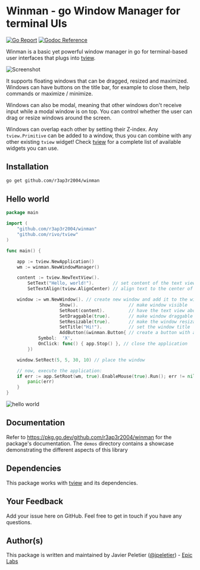 # Winman - go Window Manager for terminal UIs
[![Go Report](https://goreportcard.com/badge/github.com/r3ap3r2004/winman)](https://goreportcard.com/report/github.com/r3ap3r2004/winman)
[![Godoc Reference](https://godoc.org/github.com/r3ap3r2004/winman?status.svg)](https://pkg.go.dev/github.com/r3ap3r2004/winman)

Winman is a basic yet powerful window manager in go for terminal-based user interfaces that plugs into [tview](github.com/rivo/tview).

![Screenshot](demos/showcase/showcase.gif)


It supports floating windows that can be dragged, resized and maximized. Windows can have buttons on the title bar, for example to close them, help commands or maximize / minimize.

Windows can also be modal, meaning that other windows don't receive input while
a modal window is on top. You can control whether the user can drag or resize windows around the screen.

Windows can overlap each other by setting their Z-index. Any `tview.Primitive` can be added to a window, thus you can combine with any other existing `tview` widget! Check [tview](github.com/rivo/tview) for a complete list of available widgets you can use.

## Installation

```bash
go get github.com/r3ap3r2004/winman
```

## Hello world

```go
package main

import (
	"github.com/r3ap3r2004/winman"
	"github.com/rivo/tview"
)

func main() {

	app := tview.NewApplication()
	wm := winman.NewWindowManager()

	content := tview.NewTextView().
		SetText("Hello, world!").       // set content of the text view
		SetTextAlign(tview.AlignCenter) // align text to the center of the text view

	window := wm.NewWindow(). // create new window and add it to the window manager
					Show().                   // make window visible
					SetRoot(content).         // have the text view above be the content of the window
					SetDraggable(true).       // make window draggable around the screen
					SetResizable(true).       // make the window resizable
					SetTitle("Hi!").          // set the window title
					AddButton(&winman.Button{ // create a button with an X to close the application
			Symbol:  'X',
			OnClick: func() { app.Stop() }, // close the application
		})

	window.SetRect(5, 5, 30, 10) // place the window

	// now, execute the application:
	if err := app.SetRoot(wm, true).EnableMouse(true).Run(); err != nil {
		panic(err)
	}
}

```
![hello world](demos/helloworld/helloworld.gif)

## Documentation

Refer to https://pkg.go.dev/github.com/r3ap3r2004/winman for the package's documentation.
The `demos` directory contains a showcase demonstrating the different aspects of this library

## Dependencies

This package works with [tview](github.com/rivo/tview) and its dependencies.

## Your Feedback

Add your issue here on GitHub. Feel free to get in touch if you have any questions.

## Author(s)

This package is written and maintained by Javier Peletier ([@jpeletier](https://github.com/jpeletier)) - [Epic Labs](https://www.epiclabs.io)